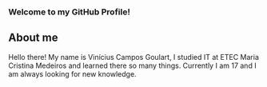 ### Welcome to my GitHub Profile!

## About me
Hello there! My name is Vinícius Campos Goulart, I studied IT at ETEC Maria Cristina Medeiros and learned there so many things. Currently I am 17 and I am always looking for new knowledge.

<!--
**vinicgoulart/vinicgoulart** is a ✨ _special_ ✨ repository because its `README.md` (this file) appears on your GitHub profile.

Here are some ideas to get you started:

- 🔭 I’m currently working on ...
- 🌱 I’m currently learning ...
- 👯 I’m looking to collaborate on ...
- 🤔 I’m looking for help with ...
- 💬 Ask me about ...
- 📫 How to reach me: ...
- 😄 Pronouns: ...
- ⚡ Fun fact: ...
- , currently studying at ETEC Maria Cristina Medeiros, I really enjoy Cybersecurity and, as a hobby, programming.
-->
